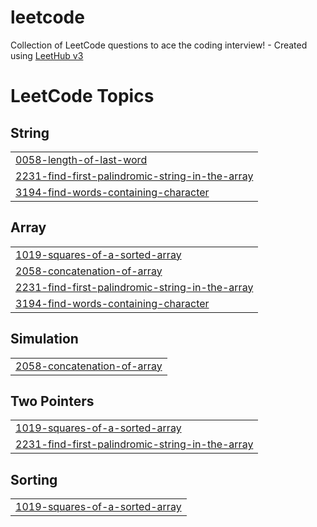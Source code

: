 # leetcode
Collection of LeetCode questions to ace the coding interview! - Created using [LeetHub v3](https://github.com/raphaelheinz/LeetHub-3.0)

<!---LeetCode Topics Start-->
# LeetCode Topics
## String
|  |
| ------- |
| [0058-length-of-last-word](https://github.com/arsshuz/leetcode/tree/master/0058-length-of-last-word) |
| [2231-find-first-palindromic-string-in-the-array](https://github.com/arsshuz/leetcode/tree/master/2231-find-first-palindromic-string-in-the-array) |
| [3194-find-words-containing-character](https://github.com/arsshuz/leetcode/tree/master/3194-find-words-containing-character) |
## Array
|  |
| ------- |
| [1019-squares-of-a-sorted-array](https://github.com/arsshuz/leetcode/tree/master/1019-squares-of-a-sorted-array) |
| [2058-concatenation-of-array](https://github.com/arsshuz/leetcode/tree/master/2058-concatenation-of-array) |
| [2231-find-first-palindromic-string-in-the-array](https://github.com/arsshuz/leetcode/tree/master/2231-find-first-palindromic-string-in-the-array) |
| [3194-find-words-containing-character](https://github.com/arsshuz/leetcode/tree/master/3194-find-words-containing-character) |
## Simulation
|  |
| ------- |
| [2058-concatenation-of-array](https://github.com/arsshuz/leetcode/tree/master/2058-concatenation-of-array) |
## Two Pointers
|  |
| ------- |
| [1019-squares-of-a-sorted-array](https://github.com/arsshuz/leetcode/tree/master/1019-squares-of-a-sorted-array) |
| [2231-find-first-palindromic-string-in-the-array](https://github.com/arsshuz/leetcode/tree/master/2231-find-first-palindromic-string-in-the-array) |
## Sorting
|  |
| ------- |
| [1019-squares-of-a-sorted-array](https://github.com/arsshuz/leetcode/tree/master/1019-squares-of-a-sorted-array) |
<!---LeetCode Topics End-->